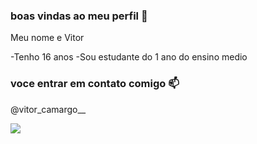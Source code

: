 ### boas vindas ao meu perfil 💟

Meu nome e Vitor

-Tenho 16 anos 
-Sou estudante do 1 ano do ensino medio

### voce entrar em contato comigo 📫

@vitor_camargo__

![](https://media1.tenor.com/m/mtXWjUVNwEwAAAAC/truck-le-dlogo-by-le-dletter-truckspecials-holland.gif)

